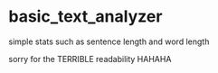 # basic_text_analyzer

simple stats such as sentence length and word length

sorry for the TERRIBLE readability HAHAHA

